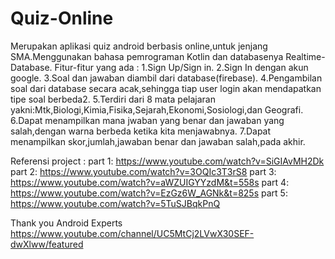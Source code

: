 # Quiz-Online
Merupakan aplikasi quiz android berbasis online,untuk jenjang SMA.Menggunakan bahasa pemrograman Kotlin dan databasenya Realtime-Database.
Fitur-fitur yang ada :
1.Sign Up/Sign in.
2.Sign In dengan akun google.
3.Soal dan jawaban diambil dari database(firebase).
4.Pengambilan soal dari database secara acak,sehingga tiap user login akan mendapatkan tipe soal berbeda2.
5.Terdiri dari 8 mata pelajaran yakni:Mtk,Biologi,Kimia,Fisika,Sejarah,Ekonomi,Sosiologi,dan Geografi.
6.Dapat menampilkan mana jwaban yang benar dan jawaban yang salah,dengan warna berbeda ketika kita menjawabnya.
7.Dapat menampilkan skor,jumlah,jawaban benar dan jawaban salah,pada akhir.

Referensi project : 
part 1: https://www.youtube.com/watch?v=SiGIAvMH2Dk
part 2: https://www.youtube.com/watch?v=3OQIc3T3rS8
part 3: https://www.youtube.com/watch?v=aWZUIGYYzdM&t=558s
part 4: https://www.youtube.com/watch?v=EzGz6W_AGNk&t=825s
part 5: https://www.youtube.com/watch?v=5TuSJBqkPnQ

Thank you Android Experts
https://www.youtube.com/channel/UC5MtCj2LVwX30SEF-dwXlww/featured
